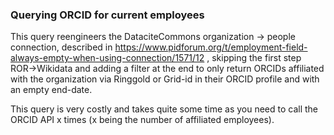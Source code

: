 ### Querying ORCID for current employees

This query reengineers the DataciteCommons organization -> people connection, 
described in https://www.pidforum.org/t/employment-field-always-empty-when-using-connection/1571/12 ,
skipping the first step ROR->Wikidata and adding a filter at the end to only return ORCIDs 
affiliated with the organization via Ringgold or Grid-id in their ORCID profile and with an empty end-date.

This query is very costly and takes quite some time as you need to call the ORCID API
x times (x being the number of affiliated employees).